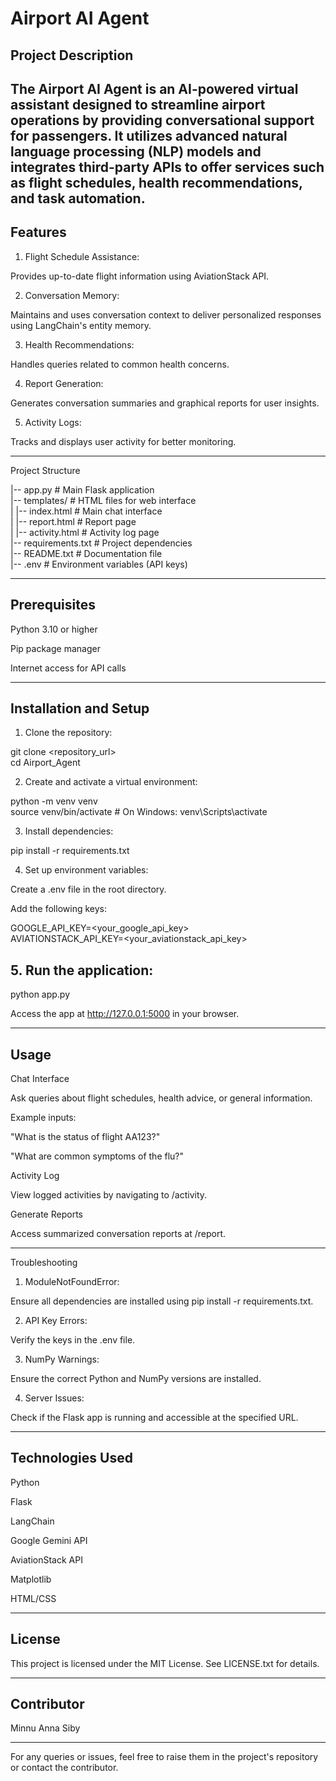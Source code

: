 # Airport AI Agent

## Project Description

The Airport AI Agent is an AI-powered virtual assistant designed to streamline airport operations by providing conversational support for passengers. It utilizes advanced natural language processing (NLP) models and integrates third-party APIs to offer services such as flight schedules, health recommendations, and task automation.
---

## Features

1. Flight Schedule Assistance:

Provides up-to-date flight information using AviationStack API.


2. Conversation Memory:

Maintains and uses conversation context to deliver personalized responses using LangChain's entity memory.


3. Health Recommendations:

Handles queries related to common health concerns.



4. Report Generation:

Generates conversation summaries and graphical reports for user insights.


5. Activity Logs:

Tracks and displays user activity for better monitoring.

---

Project Structure

|-- app.py                 # Main Flask application  
|-- templates/             # HTML files for web interface  
|   |-- index.html         # Main chat interface  
|   |-- report.html        # Report page  
|   |-- activity.html      # Activity log page  
|-- requirements.txt       # Project dependencies  
|-- README.txt             # Documentation file  
|-- .env                   # Environment variables (API keys)


---

## Prerequisites

Python 3.10 or higher

Pip package manager

Internet access for API calls

---

## Installation and Setup

1. Clone the repository:

git clone <repository_url>  
cd Airport_Agent


2. Create and activate a virtual environment:

python -m venv venv  
source venv/bin/activate  # On Windows: venv\Scripts\activate


3. Install dependencies:

pip install -r requirements.txt


4. Set up environment variables:

Create a .env file in the root directory.

Add the following keys:

GOOGLE_API_KEY=<your_google_api_key>  
AVIATIONSTACK_API_KEY=<your_aviationstack_api_key>



## 5. Run the application:

python app.py

Access the app at http://127.0.0.1:5000 in your browser.


---

## Usage

Chat Interface

Ask queries about flight schedules, health advice, or general information.

Example inputs:

"What is the status of flight AA123?"

"What are common symptoms of the flu?"



Activity Log

View logged activities by navigating to /activity.


Generate Reports

Access summarized conversation reports at /report.



---

Troubleshooting

1. ModuleNotFoundError:

Ensure all dependencies are installed using pip install -r requirements.txt.



2. API Key Errors:

Verify the keys in the .env file.



3. NumPy Warnings:

Ensure the correct Python and NumPy versions are installed.



4. Server Issues:

Check if the Flask app is running and accessible at the specified URL.





---

## Technologies Used

Python

Flask

LangChain

Google Gemini API

AviationStack API

Matplotlib

HTML/CSS



---

## License

This project is licensed under the MIT License. See LICENSE.txt for details.


---

## Contributor

Minnu Anna Siby



---

For any queries or issues, feel free to raise them in the project's repository or contact the contributor.

